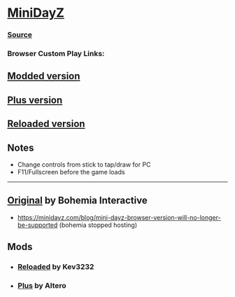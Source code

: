 # [MiniDayZ](https://nextdev56.github.io/MiniDayZ/)

### [Source](https://nextdev56.github.io/MiniDayZ/)
### Browser Custom Play Links:
## [Modded version](https://raw.githack.com/Exyoff/mdzClone/main/MiniDayZ+1.0/index.html)
## [Plus version](https://raw.githack.com/Exyoff/mdzClone/main/MiniDayZ+1.2/index.html)
## [Reloaded version](https://raw.githack.com/Exyoff/mdzClone/main/MiniDayZ+Reloaded/index.html)
## Notes
* Change controls from stick to tap/draw for PC
* F11/Fullscreen before the game loads

___
## [Original](https://minidayz.com/home) by Bohemia Interactive
  * https://minidayz.com/blog/mini-dayz-browser-version-will-no-longer-be-supported (bohemia stopped hosting)
## Mods
  * ### [Reloaded](https://discord.gg/CSktjeQWtC) by Kev3232
  * ### [Plus](https://canebeads.com/MDZPlus/MDZPlus.html) by Altero
